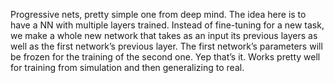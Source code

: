 Progressive nets, pretty simple one from deep mind. The idea here is to have a NN with multiple layers trained. Instead of fine-tuning for a new task, we make a whole new network that takes as an input its previous layers as well as the first network’s previous layer. The first network’s parameters will be frozen for the training of the second one. Yep that’s it. Works pretty well for training from simulation and then generalizing to real. 
